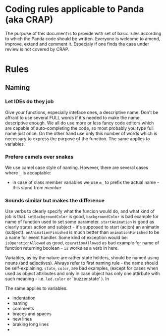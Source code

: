 # Coding rules applicable to Panda (aka CRAP)
The purpose of this document is to provide with set of basic rules according to which the Panda code should be written.
Everyone is welcome to amend, improve, extend and comment it. Especialy if one finds the case under review is not covered by CRAP.

# Rules
## Naming
### Let IDEs do they job
Give your functions, especially inteface ones, a descriptive name. Don't be affraid to use several FULL words if it's needed to make the name descriptive enough. We all do use more or less fancy code editors which are capable of auto-completing the code, so most probably you type full name just once.
On the other hand use only this number of words which is necessary to express the purpose of the function.
The same applies to variables.

### Prefere camels over snakes
We use camel case style of naming.
However, there are several cases where `_` is accaptable:
* in case of class member variables we use `m_` to prefix the actual name - this stand from _member_  

### Sounds similar but makes the difference
Use verbs to clearly specify what the funcion would do, and what kind of job is that.
`setBackgroundColor` is good, `backgroundColor` is bad example for name of function used to set some parameter.
`startAnimation` is good as clearly states action and subject - it's supposed to start (acion) an animatin (subject).
`onAnimationFinished` is much better than `animationFinished` to be a name for event handler.
Some kind of exception would be:
`isOperationAllowed` as good, `operationAllowed` as bad example for name of function returning boolean - `is` works as a verb in here.

Variables, as by the nature are rather state holders, should be named using nouns (and adjectives).
Always refer to first naming rule - the name should be self-explaining. 
`state`, `color`, are bad examples, (except for cases when used as object attributes and only in case object has only one attirbute with such meaning - i.e. `led.color` or 'buzzer.state' ). In 

The same applies to variables.




- indentation
- naming
- comments
- braces and spaces
- new lines
- braking long lines
- 

